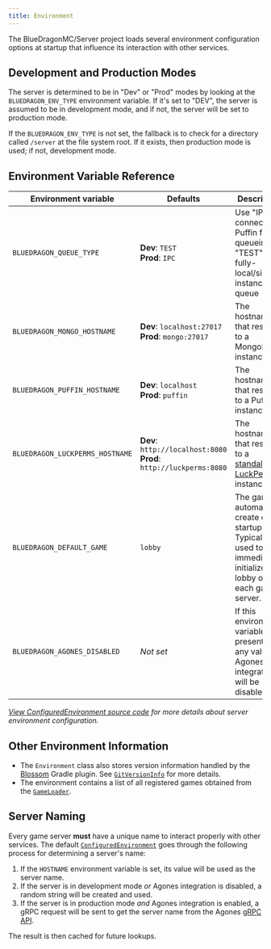 ```yaml
---
title: Environment
---
```


The BlueDragonMC/Server project loads several environment configuration options at startup that influence its interaction with other services.

## Development and Production Modes

The server is determined to be in "Dev" or "Prod" modes by looking at the `BLUEDRAGON_ENV_TYPE` environment variable. If it's set to "DEV", the server is assumed to be in development mode, and if not, the server will be set to production mode.

If the `BLUEDRAGON_ENV_TYPE` is not set, the fallback is to check for a directory called `/server` at the file system root. If it exists, then production mode is used; if not, development mode.

## Environment Variable Reference

| Environment variable            | Defaults                                                              | Description                                                                                                        |
| ------------------------------- | --------------------------------------------------------------------- | ------------------------------------------------------------------------------------------------------------------ |
| `BLUEDRAGON_QUEUE_TYPE`         | **Dev**: `TEST`<br>**Prod**: `IPC`                                    | Use "IPC" to connect to Puffin for queueing, or "TEST" for a fully-local/single-instance queue                     |
| `BLUEDRAGON_MONGO_HOSTNAME`     | **Dev**: `localhost:27017`<br>**Prod**: `mongo:27017`                 | The hostname that resolves to a MongoDB instance                                                                   |
| `BLUEDRAGON_PUFFIN_HOSTNAME`    | **Dev**: `localhost`<br>**Prod**: `puffin`                            | The hostname that resolves to a Puffin instance                                                                    |
| `BLUEDRAGON_LUCKPERMS_HOSTNAME` | **Dev**: `http://localhost:8080`<br>**Prod**: `http://luckperms:8080` | The hostname that resolves to a [standalone LuckPerms](https://luckperms.net/) instance                            |
| `BLUEDRAGON_DEFAULT_GAME`       | `lobby`                                                               | The game to automatically create on startup. Typically used to immediately initialize a lobby on each game server. |
| `BLUEDRAGON_AGONES_DISABLED`    | _Not set_                                                             | If this environment variable is present with any value, Agones integration will be disabled.                       |

_[View ConfiguredEnvironment source code](https://github.com/BlueDragonMC/Server/blob/b05b09ad229ccf85da20130510c9c1cdf90bbeed/src/main/kotlin/com/bluedragonmc/server/queue/environments.kt#L23) for more details about server environment configuration._

## Other Environment Information

- The `Environment` class also stores version information handled by the [Blossom](https://github.com/KyoriPowered/blossom/) Gradle plugin. See [`GitVersionInfo`](https://github.com/BlueDragonMC/Server/blob/b05b09ad229ccf85da20130510c9c1cdf90bbeed/src/main/kotlin/com/bluedragonmc/server/GitVersionInfo.kt#L8) for more details.
- The environment contains a list of all registered games obtained from the [`GameLoader`](https://github.com/BlueDragonMC/Server/blob/b05b09ad229ccf85da20130510c9c1cdf90bbeed/src/main/kotlin/com/bluedragonmc/server/queue/GameLoader.kt#L15).

## Server Naming

Every game server **must** have a unique name to interact properly with other services. The default [`ConfiguredEnvironment`](https://github.com/BlueDragonMC/Server/blob/b05b09ad229ccf85da20130510c9c1cdf90bbeed/src/main/kotlin/com/bluedragonmc/server/queue/environments.kt#L23) goes through the following process for determining a server's name:

1. If the `HOSTNAME` environment variable is set, its value will be used as the server name.
2. If the server is in development mode _or_ Agones integration is disabled, a random string will be created and used.
3. If the server is in production mode _and_ Agones integration is enabled, a gRPC request will be sent to get the server name from the Agones [gRPC API](https://agones.dev/site/docs/guides/client-sdks/#gameserver).

The result is then cached for future lookups.
